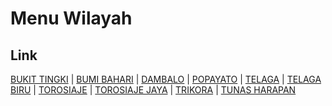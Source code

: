 # Menu Wilayah

## Link

[BUKIT TINGKI](https://github.com/gigit-pemilu/pemilu-2024-75-gorontalo/tree/main/pileg-dpr/hitung-suara/sub/75-gorontalo/sub/04-pohuwato/sub/01-popayato/sub/2015-bukit-tingki)
 | 
[BUMI BAHARI](https://github.com/gigit-pemilu/pemilu-2024-75-gorontalo/tree/main/pileg-dpr/hitung-suara/sub/75-gorontalo/sub/04-pohuwato/sub/01-popayato/sub/2020-bumi-bahari)
 | 
[DAMBALO](https://github.com/gigit-pemilu/pemilu-2024-75-gorontalo/tree/main/pileg-dpr/hitung-suara/sub/75-gorontalo/sub/04-pohuwato/sub/01-popayato/sub/2018-dambalo)
 | 
[POPAYATO](https://github.com/gigit-pemilu/pemilu-2024-75-gorontalo/tree/main/pileg-dpr/hitung-suara/sub/75-gorontalo/sub/04-pohuwato/sub/01-popayato/sub/2004-popayato)
 | 
[TELAGA](https://github.com/gigit-pemilu/pemilu-2024-75-gorontalo/tree/main/pileg-dpr/hitung-suara/sub/75-gorontalo/sub/04-pohuwato/sub/01-popayato/sub/2008-telaga)
 | 
[TELAGA BIRU](https://github.com/gigit-pemilu/pemilu-2024-75-gorontalo/tree/main/pileg-dpr/hitung-suara/sub/75-gorontalo/sub/04-pohuwato/sub/01-popayato/sub/2019-telaga-biru)
 | 
[TOROSIAJE](https://github.com/gigit-pemilu/pemilu-2024-75-gorontalo/tree/main/pileg-dpr/hitung-suara/sub/75-gorontalo/sub/04-pohuwato/sub/01-popayato/sub/2012-torosiaje)
 | 
[TOROSIAJE JAYA](https://github.com/gigit-pemilu/pemilu-2024-75-gorontalo/tree/main/pileg-dpr/hitung-suara/sub/75-gorontalo/sub/04-pohuwato/sub/01-popayato/sub/2003-torosiaje-jaya)
 | 
[TRIKORA](https://github.com/gigit-pemilu/pemilu-2024-75-gorontalo/tree/main/pileg-dpr/hitung-suara/sub/75-gorontalo/sub/04-pohuwato/sub/01-popayato/sub/2017-trikora)
 | 
[TUNAS HARAPAN](https://github.com/gigit-pemilu/pemilu-2024-75-gorontalo/tree/main/pileg-dpr/hitung-suara/sub/75-gorontalo/sub/04-pohuwato/sub/01-popayato/sub/2016-tunas-harapan)

